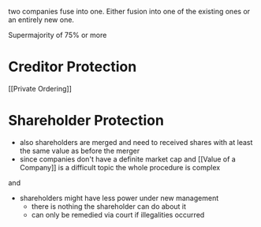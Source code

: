 two companies fuse into one. Either fusion into one of the existing ones or an entirely new one.

Supermajority of 75% or more

# Creditor Protection
[[Private Ordering]]

# Shareholder Protection
- also shareholders are merged and need to received shares with at least the same value as before the merger
- since companies don't have a definite market cap and [[Value of a Company]] is a difficult topic the whole procedure is complex

and 
- shareholders might have less power under new management
	- there is nothing the shareholder can do about it
	- can only be remedied via court if illegalities occurred